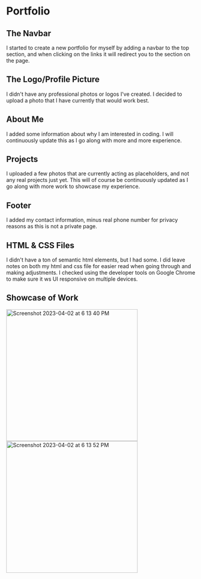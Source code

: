 # Portfolio

## The Navbar
I started to create a new portfolio for myself by adding a navbar to the top section, and when clicking on the links it will redirect you to the section on the page. 

## The Logo/Profile Picture
I didn't have any professional photos or logos I've created. I decided to upload a photo that I have currently that would work best. 

## About Me
I added some information about why I am interested in coding. I will continuously update this as I go along with more and more experience. 

## Projects
I uploaded a few photos that are currently acting as placeholders, and not any real projects just yet. This will of course be continuously updated as I go along with more work to showcase my experience. 

## Footer
I added my contact information, minus real phone number for privacy reasons as this is not a private page. 

## HTML & CSS Files
I didn't have a ton of semantic html elements, but I had some. I did leave notes on both my html and css file for easier read when going through and making adjustments. I checked using the developer tools on Google Chrome to make sure it ws UI responsive on multiple devices.

## Showcase of Work
<img width="350" alt="Screenshot 2023-04-02 at 6 13 40 PM" src="https://user-images.githubusercontent.com/109103013/229391101-c5d2fdbe-f156-42f6-8cef-dc891cc6069f.png">
<img width="350" alt="Screenshot 2023-04-02 at 6 13 52 PM" src="https://user-images.githubusercontent.com/109103013/229391118-6b80e486-ba4f-45a5-b61a-7dc0abb48029.png">
